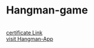 # Hangman-game

<br>[certificate Link](https://www.udemy.com/certificate/UC-ba98c650-3060-4994-983e-84d8b03a4ff6/)
<br>[visit Hangman-App](https://www.udemy.com/certificate/UC-ba98c650-3060-4994-983e-84d8b03a4ff6/)

